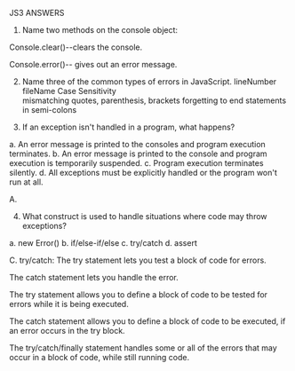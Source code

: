 JS3 ANSWERS

1) Name two methods on the console object:

Console.clear()--clears the console.

Console.error()-- gives out an error message.


2) Name three of the common types of errors in JavaScript.
lineNumber
fileName
Case Sensitivity  
mismatching quotes, parenthesis, brackets
forgetting to end statements in semi-colons


3) If an exception isn't handled in a program, what happens?

a. An error message is printed to the consoles and program execution terminates.
b. An error message is printed to the console and program execution is temporarily suspended.
c. Program execution terminates silently.
d. All exceptions must be explicitly handled or the program won't run at all.

A.


4) What construct is used to handle situations where code may throw exceptions?

a. new Error()
b. if/else-if/else
c. try/catch 
d. assert

C. try/catch: The try statement lets you test a block of code for errors.

The catch statement lets you handle the error.

The try statement allows you to define a block of code to be tested for errors while it is being executed.

The catch statement allows you to define a block of code to be executed, if an error occurs in the try block.

The try/catch/finally statement handles some or all of the errors that may occur in a block of code, while still running code.